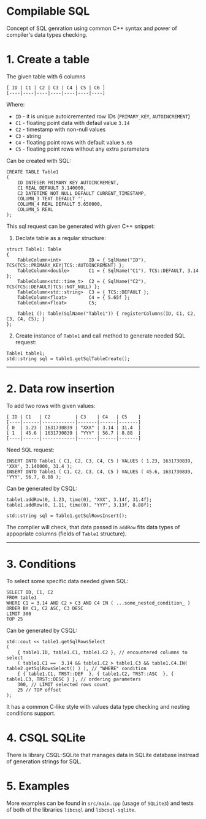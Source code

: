 # Compilable SQL
Concept of SQL genration using common C++ syntax and power of compiler's data types checking.

# 1. Create a table

The given table with 6 columns
```
[ ID | C1 | C2 | C3 | C4 | C5 | C6 ]
[----|----|----|----|----|----|----]
```

Where:
* `ID` - it is unique autoicremented row IDs (`PRIMARY_KEY`, `AUTOINCREMENT`)
* `C1` - floating point data with defaul value `3.14`
* `C2` - timestamp with non-null values
* `C3` - string
* `C4` - floating point rows with default value `5.65`
* `C5` - floating point rows without any extra parameters

Can be created with SQL:
```
CREATE TABLE Table1
(
    ID INTEGER PRIMARY KEY AUTOINCREMENT,
    C1 REAL DEFAULT 3.140000,
    C2 DATETIME NOT NULL DEFAULT CURRENT_TIMESTAMP,
    COLUMN_3 TEXT DEFAULT '',
    COLUMN_4 REAL DEFAULT 5.650000,
    COLUMN_5 REAL
);
```

This sql request can be generated with given C++ snippet:
1. Declate table as a reqular structure:
```
struct Table1: Table
{
    TableColumn<int>          ID = { SqlName("ID"), TCS(TCS::PRIMARY_KEY|TCS::AUTOINCREMENT) };
    TableColumn<double>       C1 = { SqlName("C1"), TCS::DEFAULT, 3.14 };
    TableColumn<std::time_t>  C2 = { SqlName("C2"), TCS(TCS::DEFAULT|TCS::NOT_NULL) };
    TableColumn<std::string>  C3 = { TCS::DEFAULT };
    TableColumn<float>        C4 = { 5.65f };
    TableColumn<float>        C5;

    Table1 (): Table(SqlName("Table1")) { registerColumns(ID, C1, C2, C3, C4, C5); }
};
```
2. Create instance of `Table1` and call method to generate needed SQL request:
```
Table1 table1;
std::string sql = table1.getSqlTableCreate();
```

---

# 2. Data row insertion

To add two rows with given values:
```
[ ID | C1   | C2         | C3    | C4   | C5    ]
[----|------|------------|-------|------|-------]
[ 0  | 1.23 | 1631730839 | "XXX" | 3.14 | 31.4  ]
[ 1  | 45.6 | 1631730839 | "YYY" | 56.7 | 8.88  ]
[----|------|------------|-------|------|-------]
```

Need SQL request:
```
INSERT INTO Table1 ( C1, C2, C3, C4, C5 ) VALUES ( 1.23, 1631730839, 'XXX', 3.140000, 31.4 );
INSERT INTO Table1 ( C1, C2, C3, C4, C5 ) VALUES ( 45.6, 1631730839, 'YYY', 56.7, 8.88 );
```

Can be generated by CSQL:
```
table1.addRow(0, 1.23, time(0), "XXX", 3.14f, 31.4f);
table1.addRow(0, 1.11, time(0), "YYY", 3.13f, 8.88f);

std::string sql = Table1.getSqlRowsInsert();
```
The compiler will check, that data passed in `addRow` fits data types of appopriate columns (fields of `Table1` structure).

---

# 3. Conditions

To select some specific data needed given SQL:
```
SELECT ID, C1, C2
FROM table1
WHERE C1 = 3.14 AND C2 > C3 AND C4 IN ( ...some_nested_condition_ )
ORDER BY C1, C2 ASC, C3 DESC
LIMIT 300
TOP 25
```

Can be generated by CSQL:
```
std::cout << table1.getSqlRowsSelect
(
    { table1.ID, table1.C1, table1.C2 }, // encountered columns to select
    ( table1.C1 ==  3.14 && table1.C2 > table1.C3 && table1.C4.IN( table2.getSqlRowsSelect() ) ), // "WHERE" condition
    { { table1.C1, TRST::DEF  }, { table1.C2, TRST::ASC  }, { table1.C3, TRST::DESC } }, // ordering parameters
    300, // LIMIT selected rows count
    25 // TOP offset
);
```
It has a common C-like style with values data type checking and nesting conditions support.

# 4. CSQL SQLite

There is library CSQL-SQLite that manages data in SQLite database instread of generation strings for SQL.

# 5. Examples

More examples can be found in `src/main.cpp` (usage of `SQLite3`) and tests of both of the libraries `libcsql` and `libcsql-sqlite`.
